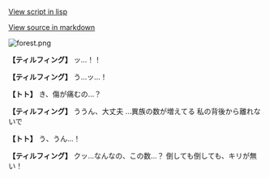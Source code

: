 [View script in lisp](../scripts/1240702.txt)

[View source in markdown](1240702.md)

![forest.png](../images/backgrounds/forest.png)

**【ティルフィング】**
ッ…！！

**【ティルフィング】**
う…ッ…！

**【トト】**
き、傷が痛むの…？

**【ティルフィング】**
ううん、大丈夫
…異族の数が増えてる
私の背後から離れないで

**【トト】**
う、うん…！

**【ティルフィング】**
クッ…なんなの、この数…？
倒しても倒しても、キリが無い！